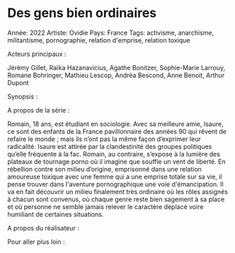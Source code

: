 # Des gens bien ordinaires

Année: 2022
Artiste: Ovidie
Pays: France
Tags: activisme, anarchisme, militantisme, pornographie, relation d'emprise, relation toxique

Acteurs principaux :

Jérémy Gillet, Raïka Hazanavicius, Agathe Bonitzer, Sophie-Marie Larrouy, Romane Bohringer, Mathieu Lescop, Andréa Bescond, Anne Benoit, Arthur Dupont

Synopsis :

A propos de la série : 

Romain, 18 ans, est étudiant en sociologie. Avec sa meilleure amie, Isaure, ce sont des enfants de la France pavillonnaire des années 90 qui rêvent de refaire le monde ; mais ils n’ont pas la même façon d’exprimer leur radicalité. Isaure est attirée par la clandestinité des groupes politiques qu’elle fréquente à la fac. Romain, au contraire, s’expose à la lumière des plateaux de tournage porno où il imagine que souffle un vent de liberté. En rébellion contre son milieu d’origine, emprisonné dans une relation amoureuse toxique avec une femme qui a une emprise totale sur sa vie, il pense trouver dans l'aventure pornographique une voie d'émancipation. Il va en fait découvrir un milieu finalement très ordinaire où les rôles assignés à chacun sont convenus, où chaque genre reste bien sagement à sa place et où personne ne semble jamais relever le caractère déplacé voire humiliant de certaines situations.

A propos du réalisateur : 

Pour aller plus loin :